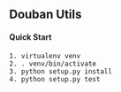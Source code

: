## Douban Utils


#### Quick Start

```
1. virtualenv venv
2. . venv/bin/activate
3. python setup.py install
4. python setup.py test
```
